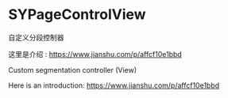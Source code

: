 # SYPageControlView
自定义分段控制器

这里是介绍 : https://www.jianshu.com/p/affcf10e1bbd

Custom segmentation controller (View)

Here is an introduction: https://www.jianshu.com/p/affcf10e1bbd
